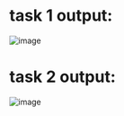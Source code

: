 # task 1 output:
  ![image](https://github.com/user-attachments/assets/33ada9ff-aedf-402a-bcf8-638a13566f5b)

# task 2 output:
  ![image](https://github.com/user-attachments/assets/a7acb743-6947-453d-8a32-9f981ee63ff5)

  
